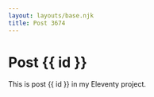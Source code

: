 ```yaml
---
layout: layouts/base.njk
title: Post 3674
---
```


# Post {{ id }}

This is post {{ id }} in my Eleventy project.
